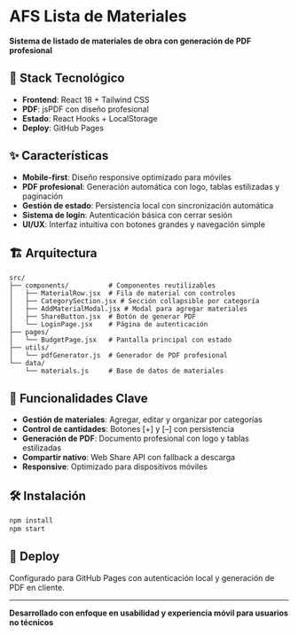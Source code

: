 # AFS Lista de Materiales

**Sistema de listado de materiales de obra con generación de PDF profesional**

## 🚀 Stack Tecnológico

- **Frontend**: React 18 + Tailwind CSS
- **PDF**: jsPDF con diseño profesional
- **Estado**: React Hooks + LocalStorage
- **Deploy**: GitHub Pages

## ✨ Características

- **Mobile-first**: Diseño responsive optimizado para móviles
- **PDF profesional**: Generación automática con logo, tablas estilizadas y paginación
- **Gestión de estado**: Persistencia local con sincronización automática
- **Sistema de login**: Autenticación básica con cerrar sesión
- **UI/UX**: Interfaz intuitiva con botones grandes y navegación simple

## 🏗️ Arquitectura

```
src/
├── components/          # Componentes reutilizables
│   ├── MaterialRow.jsx  # Fila de material con controles
│   ├── CategorySection.jsx # Sección collapsible por categoría
│   ├── AddMaterialModal.jsx # Modal para agregar materiales
│   ├── ShareButton.jsx  # Botón de generar PDF
│   └── LoginPage.jsx    # Página de autenticación
├── pages/
│   └── BudgetPage.jsx   # Pantalla principal con estado
├── utils/
│   └── pdfGenerator.js  # Generador de PDF profesional
└── data/
    └── materials.js     # Base de datos de materiales
```

## 🎯 Funcionalidades Clave

- **Gestión de materiales**: Agregar, editar y organizar por categorías
- **Control de cantidades**: Botones [+] y [–] con persistencia
- **Generación de PDF**: Documento profesional con logo y tablas estilizadas
- **Compartir nativo**: Web Share API con fallback a descarga
- **Responsive**: Optimizado para dispositivos móviles

## 🛠️ Instalación

```bash
npm install
npm start
```

## 📱 Deploy

Configurado para GitHub Pages con autenticación local y generación de PDF en cliente.

---

**Desarrollado con enfoque en usabilidad y experiencia móvil para usuarios no técnicos**
